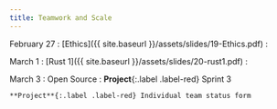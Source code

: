 ```yaml
---
title: Teamwork and Scale
---
```


February 27
: [Ethics]({{ site.baseurl }}/assets/slides/19-Ethics.pdf)
  : 

March 1
: [Rust 1]({{ site.baseurl }}/assets/slides/20-rust1.pdf)
  : 

March 3
: Open Source
  : **Project**{:.label .label-red} Sprint 3

    **Project**{:.label .label-red} Individual team status form